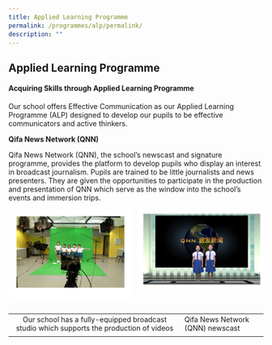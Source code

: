 ```yaml
---
title: Applied Learning Programme
permalink: /programmes/alp/permalink/
description: ""
---
```

## Applied Learning Programme

#### Acquiring Skills through Applied Learning Programme

Our school offers Effective Communication as our Applied Learning Programme (ALP) designed to develop our pupils to be effective communicators and active thinkers.

**Qifa News Network (QNN)**

Qifa News Network (QNN), the school’s newscast and signature programme, provides the platform to develop pupils who display an interest in broadcast journalism. Pupils are trained to be little journalists and news presenters. They are given the opportunities to participate in the production and presentation of QNN which serve as the window into the school’s events and immersion trips.

<img align="left" style="width:49%" src="/images/applied1.jpg">
<img align="right" style="width:49%" src="/images/applied2.jpg">
<br clear="left"><br>

|   |   |
|:-:|---|
|Our school has a fully-equipped broadcast studio which supports the production of videos  | Qifa News Network (QNN) newscast  |
|   |   |